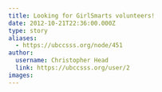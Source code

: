 ```yaml
---
title: Looking for GirlSmarts volunteers! 
date: 2012-10-21T22:36:00.000Z
type: story
aliases:
  - https://ubccsss.org/node/451
author:
  username: Christopher Head
  link: https://ubccsss.org/user/2
images:
---
```


